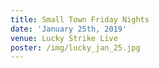 ```yaml
---
title: Small Town Friday Nights
date: 'January 25th, 2019'
venue: Lucky Strike Live
poster: /img/lucky_jan_25.jpg
---
```


